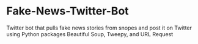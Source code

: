 # Fake-News-Twitter-Bot
Twitter bot that pulls fake news stories from snopes and post it on Twitter using Python packages 
Beautiful Soup, Tweepy, and URL Request
